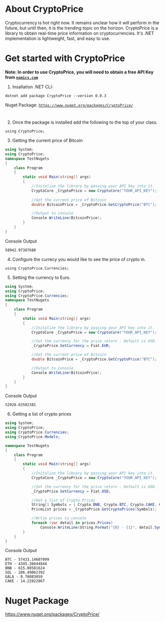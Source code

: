 # About CryptoPrice

Cryptocurrency is hot right now. It remains unclear how it will perform in the future, but until then, it is the trending topic on the horizon. CryptoPrice is a library to obtain real-time price information on cryptocurrencies. It's .NET implementation is lightweight, fast, and easy to use.

# Get started with CryptoPrice

<b>Note: In order to use CryptoPrice, you will need to obtain a free API Key from [`nomics.com`](https://p.nomics.com/cryptocurrency-bitcoin-api)</b>

1. Insallation
.NET CLI:
```
dotnet add package CryptoPrice --version 0.0.3
```
Nuget Package:
[`https://www.nuget.org/packages/CryptoPrice/`](https://www.nuget.org/packages/CryptoPrice/)
# 

2. Once the package is installed add the following to the top of your class.
```
using CryptoPrice;
```

3. Getting the current price of Bitcoin
```c#
using System;
using CryptoPrice;
namespace TestNugets
{
    class Program
    {
        static void Main(string[] args)
        {
            //Initalize the library by passing your API key into it.
            CryptoCore _CryptoPrice = new CryptoCore("YOUR_API_KEY");
            
            //Get the current price of Bitcoin
            double BitcoinPrice = _CryptoPrice.GetCryptoPrice("BTC");

            //Output to console
            Console.WriteLine(BitcoinPrice);
        }
    }
}
```
Console Output
```
58942.97387688
```

4. Configure the currecy you would like to see the price of crypto in.
```
using CryptoPrice.Currencies;
```

5. Setting the currency to Euro.
```c#
using System;
using CryptoPrice;
using CryptoPrice.Currencies;
namespace TestNugets
{
    class Program
    {
        static void Main(string[] args)
        {
            //Initalize the library by passing your API key into it.
            CryptoCore _CryptoPrice = new CryptoCore("YOUR_API_KEY");

            //Set the currency for the price return - Default is USD.
            _CryptoPrice.SetCurrency = Fiat.EUR;

            //Get the current price of Bitcoin
            double BitcoinPrice = _CryptoPrice.GetCryptoPrice("BTC");

            //Output to console
            Console.WriteLine(BitcoinPrice);
        }
    }
}
```
Console Output
```
52928.63502381
```

6. Getting a list of crypto prices
```c#
using System;
using CryptoPrice;
using CryptoPrice.Currencies;
using CryptoPrice.Models;

namespace TestNugets
{
    class Program
    {
        static void Main(string[] args)
        {
            //Initalize the library by passing your API key into it.
            CryptoCore _CryptoPrice = new CryptoCore("YOUR_API_KEY");

            //Set the currency for the price return - Default is USD.
            _CryptoPrice.SetCurrency = Fiat.USD;

            //Get a list of Crypto Prices
            String[] Symbols = { Crypto.BNB, Crypto.BTC, Crypto.CAKE, Crypto.ETH, Crypto.SOL, Crypto.GALA };
            PriceList prices = _CryptoPrice.GetCryptoPrices(Symbols);

            //Wrtie prices to console
            foreach (var detail in prices.Prices)
                Console.WriteLine(String.Format("{0} - {1}", detail.Symbol, detail.Price));
        }
    }
}
```
Console Output
```
BTC - 57433.14607099
ETH - 4345.36644844
BNB - 615.08581624
SOL - 206.49062392
GALA - 0.70083059
CAKE - 14.22022867
```

# Nuget Package
https://www.nuget.org/packages/CryptoPrice/
